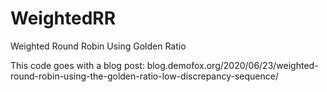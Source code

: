 # WeightedRR
Weighted Round Robin Using Golden Ratio

This code goes with a blog post: blog.demofox.org/2020/06/23/weighted-round-robin-using-the-golden-ratio-low-discrepancy-sequence/
